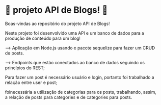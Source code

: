 # 🚧 projeto API de Blogs! 🚧

Boas-vindas ao repositório do projeto API de Blogs!


Neste projeto foi desenvolvido uma API e um banco de dados para a produção de conteúdo para um blog!

--> Aplicação em Node.js usando o pacote sequelize para fazer um CRUD de posts.

--> Endpoints que estão conectados ao banco de dados seguindo os princípios do REST;

Para fazer um post é necessário usuário e login, portanto foi trabalhado a relação entre user e post;

foinecessária a utilização de categorias para os posts, trabalhando, assim, a relação de posts para categories e de categories para posts.


